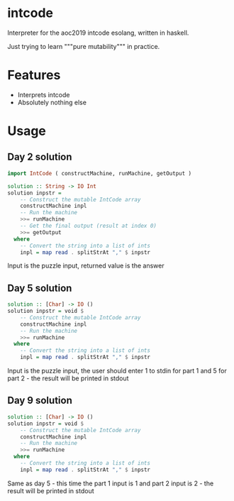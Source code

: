 # intcode
Interpreter for the aoc2019 intcode esolang, written in haskell.

Just trying to learn """pure mutability""" in practice.

# Features
* Interprets intcode
* Absolutely nothing else

# Usage
## Day 2 solution
```hs
import IntCode ( constructMachine, runMachine, getOutput )

solution :: String -> IO Int
solution inpstr =
    -- Construct the mutable IntCode array 
    constructMachine inpl
    -- Run the machine
    >>= runMachine
    -- Get the final output (result at index 0)
    >>= getOutput
  where
    -- Convert the string into a list of ints
    inpl = map read . splitStrAt "," $ inpstr   
```
Input is the puzzle input, returned value is the answer

## Day 5 solution
```hs
solution :: [Char] -> IO ()
solution inpstr = void $
    -- Construct the mutable IntCode array 
    constructMachine inpl
    -- Run the machine
    >>= runMachine
  where
    -- Convert the string into a list of ints
    inpl = map read . splitStrAt "," $ inpstr
```

Input is the puzzle input, the user should enter 1 to stdin for part 1 and 5 for part 2 - the result will be printed in stdout

## Day 9 solution
```hs
solution :: [Char] -> IO ()
solution inpstr = void $
    -- Construct the mutable IntCode array 
    constructMachine inpl
    -- Run the machine
    >>= runMachine
  where
    -- Convert the string into a list of ints
    inpl = map read . splitStrAt "," $ inpstr
```
Same as day 5 - this time the part 1 input is 1 and part 2 input is 2 - the result will be printed in stdout
